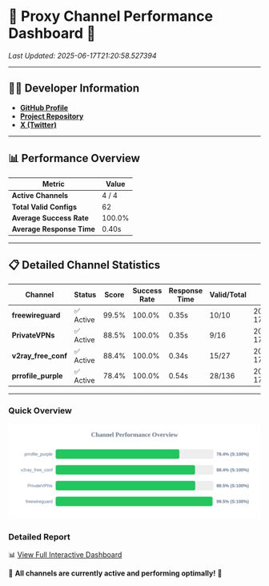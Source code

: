 # 🌟 Proxy Channel Performance Dashboard 🌟

_Last Updated: 2025-06-17T21:20:58.527394_

---

## 👩‍💻 Developer Information

- **[GitHub Profile](https://github.com/4n0nymou3)**  
- **[Project Repository](https://github.com/4n0nymou3/multi-proxy-config-fetcher)**  
- **[X (Twitter)](https://x.com/4n0nymou3)**  

---

## 📊 Performance Overview

| Metric                | Value       |
|-----------------------|-------------|
| **Active Channels**   | 4 / 4       |
| **Total Valid Configs** | 62          |
| **Average Success Rate** | 100.0%      |
| **Average Response Time** | 0.40s       |

---

## 📋 Detailed Channel Statistics

| Channel          | Status     | Score  | Success Rate | Response Time | Valid/Total | Last Success               |
|------------------|------------|--------|--------------|---------------|-------------|----------------------------|
| **freewireguard**  | ✅ Active  | 99.5%  | 100.0% | 0.35s         | 10/10       | 2025-06-17T21:20:58.526211 |
| **PrivateVPNs**  | ✅ Active  | 88.5%  | 100.0% | 0.35s         | 9/16       | 2025-06-17T21:20:58.146382 |
| **v2ray_free_conf**  | ✅ Active  | 88.4%  | 100.0% | 0.34s         | 15/27       | 2025-06-17T21:20:57.757947 |
| **prrofile_purple**  | ✅ Active  | 78.4%  | 100.0% | 0.54s         | 28/136       | 2025-06-17T21:20:57.368086 |

---

### Quick Overview
<div align="center">
  <a href="https://raw.githubusercontent.com/nullluser/NullRepo/refs/heads/main/assets/channel_stats_chart.svg">
    <img src="https://raw.githubusercontent.com/nullluser/NullRepo/refs/heads/main/assets/channel_stats_chart.svg" alt="Source Performance Statistics" width="800">
  </a>
</div>

### Detailed Report
📊 [View Full Interactive Dashboard](https://htmlpreview.github.io/?https://github.com/nullluser/NullRepo/blob/main/assets/performance_report.html)

🎉 **All channels are currently active and performing optimally!** 🎉
